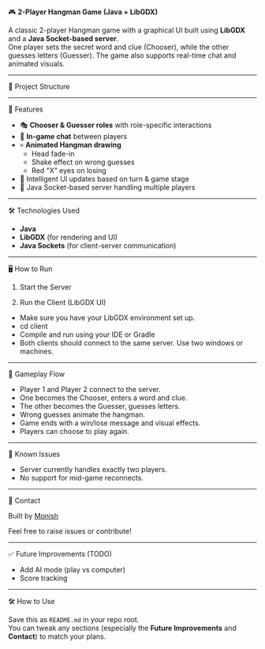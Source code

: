 🎮 **2-Player Hangman Game (Java + LibGDX)**

A classic 2-player Hangman game with a graphical UI built using **LibGDX** and a **Java Socket-based server**.  
One player sets the secret word and clue (Chooser), while the other guesses letters (Guesser). The game also supports real-time chat and animated visuals.

---

📁 Project Structure



---

🚀 Features

- 🎭 **Chooser & Guesser roles** with role-specific interactions
- 💬 **In-game chat** between players
- 💀 **Animated Hangman drawing**
  - Head fade-in
  - Shake effect on wrong guesses
  - Red "X" eyes on losing
- 🧠 Intelligent UI updates based on turn & game stage
- 📡 Java Socket-based server handling multiple players

---

🛠 Technologies Used

- **Java**
- **LibGDX** (for rendering and UI)
- **Java Sockets** (for client-server communication)

---

🖥️ How to Run

1. Start the Server

2. Run the Client (LibGDX UI)
- Make sure you have your LibGDX environment set up.
- cd client
- Compile and run using your IDE or Gradle
- Both clients should connect to the same server. Use two windows or machines.

---

🔄 Gameplay Flow
- Player 1 and Player 2 connect to the server.
- One becomes the Chooser, enters a word and clue.
- The other becomes the Guesser, guesses letters.
- Wrong guesses animate the hangman.
- Game ends with a win/lose message and visual effects.
- Players can choose to play again.

---

📌 Known Issues
- Server currently handles exactly two players.
- No support for mid-game reconnects.

---

📧 Contact

Built by [Monish](https://github.com/Monish395)

Feel free to raise issues or contribute!

---

✅ Future Improvements (TODO)
- Add AI mode (play vs computer)
- Score tracking

---

🛠 How to Use

Save this as `README.md` in your repo root.  
You can tweak any sections (especially the **Future Improvements** and **Contact**) to match your plans.
